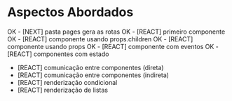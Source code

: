 # Aspectos Abordados

OK - [NEXT] pasta pages gera as rotas
OK - [REACT] primeiro componente
OK - [REACT] componente usando props.children
OK - [REACT] componente usando props
OK - [REACT] componente com eventos
OK - [REACT] componentes com estado

- [REACT] comunicação entre componentes (direta)
- [REACT] comunicação entre componentes (indireta)
- [REACT] renderização condicional
- [REACT] renderização de listas
